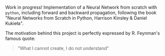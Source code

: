 Work in progress!
Implementation of a Neural Network from scratch with `python`, including forward and backward propagation, following the book "Neural Networks from Scratch in Python, Harrison Kinsley & Daniel Kukieła".

The motivation behind this project is perfectly expressed by R. Feynman's famous quote: 
>"What I cannot create, I do not understand"
